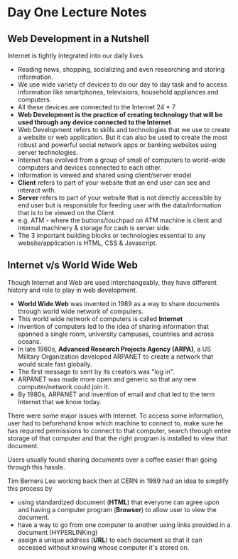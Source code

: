 # Day One Lecture Notes

## Web Development in a Nutshell

Internet is tightly integrated into our daily lives.

- Reading news, shopping, socializing and even researching and storing information.
- We use wide variety of devices to do our day to day task and to access information like smartphones, televisions, household appliances and computers.
- All these devices are connected to the Internet 24 \* 7
- **Web Development is the practice of creating technology that will be used through any device connected to the Internet**
- Web Development refers to skills and technologies that we use to create a website or web application. But it can also be used to create the most robust and powerful social network apps or banking websites using server technologies.
- Internet has evolved from a group of small of computers to world-wide computers and devices connected to each other.
- Information is viewed and shared using client/server model
- **Client** refers to part of your website that an end user can see and interact with.
- **Server** refers to part of your website that is not directly accessible by end user but is responsible for feeding user with the data/information that is to be viewed on the Client
- e.g. ATM - where the buttons/touchpad on ATM machine is client and internal machinery & storage for cash is server side.
- The 3 important building blocks or technologies essential to any website/application is HTML, CSS & Javascript.

## Internet v/s World Wide Web

Though Internet and Web are used interchangeably, they have different history and role to play in web development.

- **World Wide Web** was invented in 1989 as a way to share documents through world wide network of computers.
- This world wide network of computers is called **Internet**
- Invention of computers led to the idea of sharing information that spanned a single room, university campuses, countries and across oceans.
- In late 1960s, **Advanced Research Projects Agency (ARPA)**, a US Military Organization developed ARPANET to create a network that would scale fast globally.
- The first message to sent by its creators was "log in".
- ARPANET was made more open and generic so that any new computer/network could join it.
- By 1980s, ARPANET and invention of email and chat led to the term Internet that we know today.

There were some major issues with Internet. To access some information, user had to beforehand know which machine to connect to, make sure he has required permissions to connect to that computer, search through entire storage of that computer and that the right program is installed to view that document.

Users usually found sharing documents over a coffee easier than going through this hassle.

Tim Berners Lee working back then at CERN in 1989 had an idea to simplify this process by

- using standardized document (**HTML**) that everyone can agree upon and having a computer program (**Browser**) to allow user to view the document.
- have a way to go from one computer to another using links provided in a document (HYPERLINKing)
- assign a unique address (**URL**) to each document so that it can accessed without knowing whose computer it's stored on.
